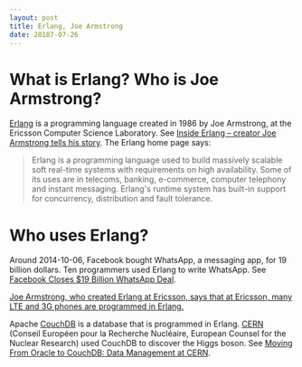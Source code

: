 ```yaml
---
layout: post
title: Erlang, Joe Armstrong
date: 20187-07-26
---
```


# What is Erlang? Who is Joe Armstrong?

[Erlang](https://www.erlang.org/) is a programming language created in 1986 by Joe Armstrong, at the Ericsson Computer Science Laboratory. See [Inside Erlang – creator Joe Armstrong tells his story](https://www.erlang.org/about). The Erlang home page says:

> Erlang is a programming language used to build massively scalable soft real-time systems with requirements on high availability. Some of its uses are in telecoms, banking, e-commerce, computer telephony and instant messaging. Erlang's runtime system has built-in support for concurrency, distribution and fault tolerance.

# Who uses Erlang?

Around 2014-10-06, Facebook bought WhatsApp, a messaging app, for 19 billion dollars. Ten programmers used Erlang to write WhatsApp. See [Facebook Closes $19 Billion WhatsApp Deal](https://www.forbes.com/sites/parmyolson/2014/10/06/facebook-closes-19-billion-whatsapp-deal/#6038ac1d5c66).

[Joe Armstrong, who created Erlang at Ericsson, says that at Ericsson, many LTE and 3G phones are programmed in Erlang.](https://www.erlang.org/about)

Apache [CouchDB](https://couchdb.apache.org/) is a database that is programmed in Erlang. [CERN](https://home.cern/) (Conseil Européen pour la Recherche Nucléaire, European Counsel for the Nuclear Research) used CouchDB to discover the Higgs boson. See [Moving From Oracle to CouchDB: Data Management at CERN](https://developer.ibm.com/dwblog/2013/oracle-couchdb-data-management/).
